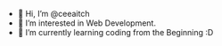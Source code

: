 - 👋 Hi, I’m @ceeaitch
- 👀 I’m interested in Web Development.
- 🌱 I’m currently learning coding from the Beginning :D

<!---
ceeaitch/ceeaitch is a ✨ special ✨ repository because its `README.md` (this file) appears on your GitHub profile.
You can click the Preview link to take a look at your changes.
--->
